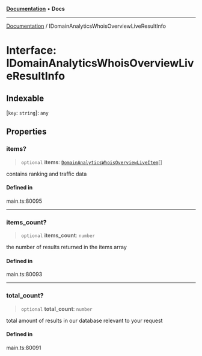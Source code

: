 [**Documentation**](../README.md) • **Docs**

***

[Documentation](../globals.md) / IDomainAnalyticsWhoisOverviewLiveResultInfo

# Interface: IDomainAnalyticsWhoisOverviewLiveResultInfo

## Indexable

 \[`key`: `string`\]: `any`

## Properties

### items?

> `optional` **items**: [`DomainAnalyticsWhoisOverviewLiveItem`](../classes/DomainAnalyticsWhoisOverviewLiveItem.md)[]

contains ranking and traffic data

#### Defined in

main.ts:80095

***

### items\_count?

> `optional` **items\_count**: `number`

the number of results returned in the items array

#### Defined in

main.ts:80093

***

### total\_count?

> `optional` **total\_count**: `number`

total amount of results in our database relevant to your request

#### Defined in

main.ts:80091

